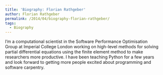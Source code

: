 ```yaml
---
title: 'Biography: Florian Rathgeber'
author: Florian Rathgeber
permalink: /2014/04/biography-florian-rathgeber/
tags:
  - Biography
---
```

I&#8217;m a computational scientist in the Software Performance Optimisation Group at Imperial College London working on high-level methods for solving partial differential equations using the finite element method to make researchers more productive. I have been teaching Python for a few years and look forward to getting more people excited about programming and software carpentry.
